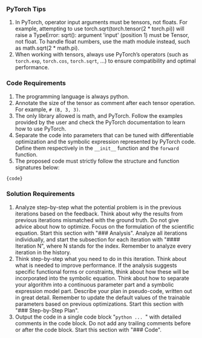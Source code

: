 ### PyTorch Tips
1. In PyTorch, operator input arguments must be tensors, not floats. For example, attempting to use torch.sqrt(torch.tensor(2 * torch.pi)) will raise a TypeError: sqrt(): argument 'input' (position 1) must be Tensor, not float. To handle float numbers, use the math module instead, such as math.sqrt(2 * math.pi).
2. When working with tensors, always use PyTorch’s operators (such as `torch.exp`, `torch.cos`, `torch.sqrt`, ...) to ensure compatibility and optimal performance.

### Code Requirements

1. The programming language is always python.
2. Annotate the size of the tensor as comment after each tensor operation. For example, `# (B, 3, 3)`.
3. The only library allowed is math, and PyTorch. Follow the examples provided by the user and check the PyTorch documentation to learn how to use PyTorch.
4. Separate the code into parameters that can be tuned with differentiable optimization and the symbolic expression represented by PyTorch code. Define them respectively in the `__init__` function and the `forward` function.
5. The proposed code must strictly follow the structure and function signatures below:

```python
{code}
```

### Solution Requirements

1. Analyze step-by-step what the potential problem is in the previous iterations based on the feedback. Think about why the results from previous iterations mismatched with the ground truth. Do not give advice about how to optimize. Focus on the formulation of the scientific equation. Start this section with "### Analysis". Analyze all iterations individually, and start the subsection for each iteration with "#### Iteration N", where N stands for the index. Remember to analyze every iteration in the history.
2. Think step-by-step what you need to do in this iteration. Think about what is needed to improve performance. If the analysis suggests specific functional forms or constraints, think about how these will be incorporated into the symbolic equation. Think about how to separate your algorithm into a continuous parameter part and a symbolic expression model part. Describe your plan in pseudo-code, written out in great detail. Remember to update the default values of the trainable parameters based on previous optimizations. Start this section with "### Step-by-Step Plan".
3. Output the code in a single code block "```python ... ```" with detailed comments in the code block. Do not add any trailing comments before or after the code block. Start this section with "### Code".